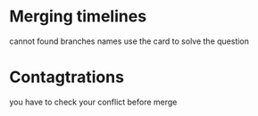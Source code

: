 # Merging timelines
cannot found branches names
use the card to solve the question
# Contagtrations
you have to check your conflict before merge